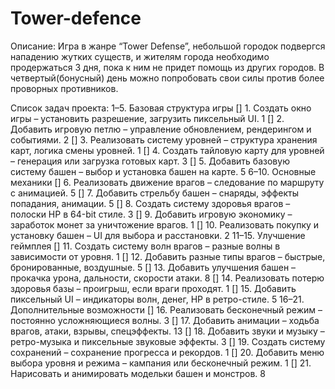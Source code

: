 # Tower-defence
Описание: Игра в жанре “Tower Defense”, небольшой городок подвергся нападению жутких существ, и жителям города необходимо продержаться 3 дня, пока к ним не придет помощь из других городов. В четвертый(бонусный) день можно попробовать свои силы против более проворных противников.

Список задач проекта:
1–5. Базовая структура игры
 [] 1. Создать окно игры – установить разрешение, загрузить пиксельный UI.                1
 [] 2. Добавить игровую петлю – управление обновлением, рендерингом и событиями.          2
 [] 3. Реализовать систему уровней – структура хранения карт, логика смены уровней.       1
 [] 4. Создать тайловую карту для уровней – генерация или загрузка готовых карт.          3
 [] 5. Добавить базовую систему башен – выбор и установка башен на карте.                 5
6–10. Основные механики
 [] 6. Реализовать движение врагов – следование по маршруту с анимацией.                  5
 [] 7. Добавить стрельбу башен – снаряды, эффекты попадания, анимации.                    5
 [] 8. Создать систему здоровья врагов – полоски HP в 64-bit стиле.                       3
 [] 9. Добавить игровую экономику – заработок монет за уничтожение врагов.                1
 [] 10. Реализовать покупку и установку башен – UI для выбора и расстановки.              2
11–15. Улучшение геймплея
 [] 11. Создать систему волн врагов – разные волны в зависимости от уровня.               1
 [] 12. Добавить разные типы врагов – быстрые, бронированные, воздушные.                  5
 [] 13. Добавить улучшения башен – прокачка урона, дальности, скорости атаки.             8
 [] 14. Реализовать потерю здоровья базы – проигрыш, если враги проходят.                 1
 [] 15. Добавить пиксельный UI – индикаторы волн, денег, HP в ретро-стиле.                5
16–21. Дополнительные возможности
 [] 16. Реализовать бесконечный режим – постоянно усложняющиеся волны.                    3
 [] 17. Добавить анимации – ходьба врагов, атаки, взрывы, спецэффекты.                    13
 [] 18. Добавить звуки и музыку – ретро-музыка и пиксельные звуковые эффекты.             3
 [] 19. Создать систему сохранений – сохранение прогресса и рекордов.                     1
 [] 20. Добавить меню выбора уровня и режима – кампания или бесконечный режим.            1
 [] 21. Нарисовать и анимировать модельки башен и монстров.                               8
